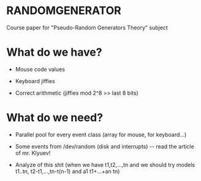 # RANDOMGENERATOR
Course paper for "Pseudo-Random Generators Theory" subject

# What do we have?

* Mouse code values

* Keyboard jiffies

* Correct arithmetic (jiffies mod 2^8 >> last 8 bits)

# What do we need?

* Parallel pool for every event class (array for mouse, for keyboard...)

* Some events from /dev/random (disk and interrupts) -- read the article of mr. Klyuev!

* Analyze of this shit (when we have t1,t2,...,tn and we should try models  t1..tn, t2-t1,...,tn-t(n-1) and a1 t1+...+an tn)

